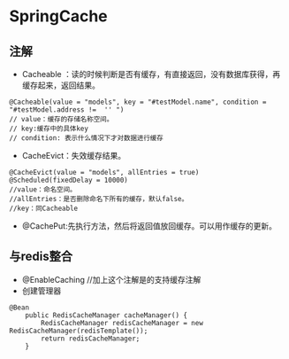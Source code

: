 # SpringCache
## 注解
+ Cacheable ：读的时候判断是否有缓存，有直接返回，没有数据库获得，再缓存起来，返回结果。
~~~
@Cacheable(value = "models", key = "#testModel.name", condition = "#testModel.address !=  '' ")
// value：缓存的存储名称空间。
// key:缓存中的具体key
// condition: 表示什么情况下才对数据进行缓存
~~~
+ CacheEvict：失效缓存结果。
~~~
@CacheEvict(value = "models", allEntries = true)
@Scheduled(fixedDelay = 10000)
//value：命名空间。
//allEntries：是否删除命名下所有的缓存，默认false。
//key：同Cacheable
~~~
+ @CachePut:先执行方法，然后将返回值放回缓存。可以用作缓存的更新。
## 与redis整合
+ @EnableCaching //加上这个注解是的支持缓存注解
+ 创建管理器
~~~
@Bean
    public RedisCacheManager cacheManager() {
        RedisCacheManager redisCacheManager = new RedisCacheManager(redisTemplate());
        return redisCacheManager;
    }
~~~